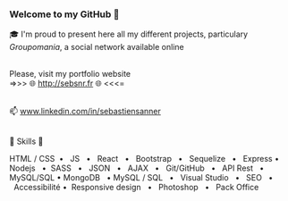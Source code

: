 ### Welcome to my GitHub  👋  

🎓  I'm proud to present here all my different projects, particulary *Groupomania*, a social network available online

<br /> Please, visit my portfolio website <br /> 
=>>> 🌐 http://sebsnr.fr 🌐 <<<= 
 
<br /> 📫   www.linkedin.com/in/sebastiensanner
<br />
<br />
   
   🔨  Skills  🔨   

HTML / CSS  •   JS   •   React   •   Bootstrap   •   Sequelize   •   Express   •   Nodejs   •   SASS   •   JSON   •   AJAX   •   Git/GitHub   •   API Rest   •   MySQL/SQL   •   MongoDB   •   MySQL / SQL   •   Visual Studio   •   SEO   •   Accessibilité   •   Responsive design   •   Photoshop   •   Pack Office
